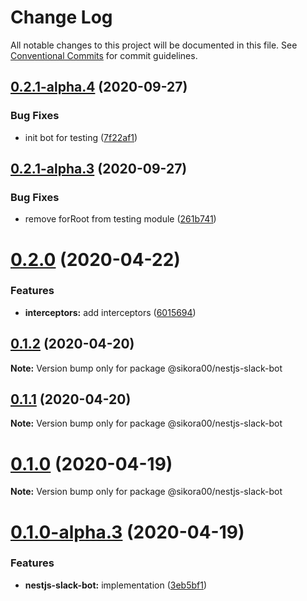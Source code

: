 # Change Log

All notable changes to this project will be documented in this file.
See [Conventional Commits](https://conventionalcommits.org) for commit guidelines.

## [0.2.1-alpha.4](https://github.com/Sikora00/packages/compare/@sikora00/nestjs-slack-bot@0.2.1-alpha.3...@sikora00/nestjs-slack-bot@0.2.1-alpha.4) (2020-09-27)


### Bug Fixes

* init bot for testing ([7f22af1](https://github.com/Sikora00/packages/commit/7f22af1cd1c45d6b157e72f0b9679b2bac72a795))





## [0.2.1-alpha.3](https://github.com/Sikora00/packages/compare/@sikora00/nestjs-slack-bot@0.2.1-alpha.2...@sikora00/nestjs-slack-bot@0.2.1-alpha.3) (2020-09-27)


### Bug Fixes

* remove forRoot from testing module ([261b741](https://github.com/Sikora00/packages/commit/261b741476e71134a4054de2225b749b67247d1b))





# [0.2.0](https://github.com/Sikora00/packages/compare/@sikora00/nestjs-slack-bot@0.1.2...@sikora00/nestjs-slack-bot@0.2.0) (2020-04-22)


### Features

* **interceptors:** add interceptors ([6015694](https://github.com/Sikora00/packages/commit/6015694f1149235520b60818adc741655a71851f))





## [0.1.2](https://github.com/Sikora00/packages/compare/@sikora00/nestjs-slack-bot@0.1.1...@sikora00/nestjs-slack-bot@0.1.2) (2020-04-20)

**Note:** Version bump only for package @sikora00/nestjs-slack-bot





## [0.1.1](https://github.com/Sikora00/packages/compare/@sikora00/nestjs-slack-bot@0.1.0...@sikora00/nestjs-slack-bot@0.1.1) (2020-04-20)

**Note:** Version bump only for package @sikora00/nestjs-slack-bot





# [0.1.0](https://github.com/Sikora00/packages/compare/@sikora00/nestjs-slack-bot@0.1.0-alpha.3...@sikora00/nestjs-slack-bot@0.1.0) (2020-04-19)

**Note:** Version bump only for package @sikora00/nestjs-slack-bot





# [0.1.0-alpha.3](https://github.com/Sikora00/packages/compare/@sikora00/nestjs-slack-bot@0.1.0-alpha.2...@sikora00/nestjs-slack-bot@0.1.0-alpha.3) (2020-04-19)


### Features

* **nestjs-slack-bot:** implementation ([3eb5bf1](https://github.com/Sikora00/packages/commit/3eb5bf100e5274fbca2664e400b769a75a70b100))

